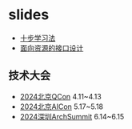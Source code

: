 # slides

- [十步学习法](./10-step-system/)
- [面向资源的接口设计](./resource-oriented-design/)

## 技术大会

- [2024北京QCon](./技术大会/2024北京QCon.html) 4.11~4.13
- [2024北京AICon](./技术大会/2024北京AICon.html) 5.17~5.18
- [2024深圳ArchSummit](./2024深圳ArchSummit.html) 6.14~6.15
